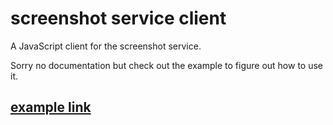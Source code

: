 # screenshot service client

A JavaScript client for the screenshot service.

Sorry no documentation but check out the example to figure out how to use it.

## [example link](https://github.com/crvouga/chrisvouga-dev)
